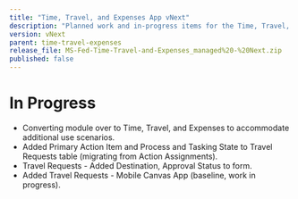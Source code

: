 ```yaml
---
title: "Time, Travel, and Expenses App vNext"
description: "Planned work and in-progress items for the Time, Travel, and Expenses starter kit."
version: vNext
parent: time-travel-expenses
release_file: MS-Fed-Time-Travel-and-Expenses_managed%20-%20Next.zip
published: false
---
```


# In Progress

- Converting module over to Time, Travel, and Expenses to accommodate additional use scenarios.
- Added Primary Action Item and Process and Tasking State to Travel Requests table (migrating from Action Assignments).
- Travel Requests - Added Destination, Approval Status to form.
- Added Travel Requests - Mobile Canvas App (baseline, work in progress).
